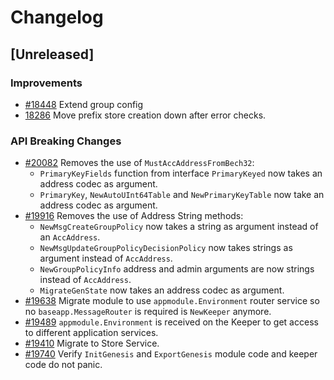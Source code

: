 <!--
Guiding Principles:
Changelogs are for humans, not machines.
There should be an entry for every single version.
The same types of changes should be grouped.
Versions and sections should be linkable.
The latest version comes first.
The release date of each version is displayed.
Mention whether you follow Semantic Versioning.
Usage:
Change log entries are to be added to the Unreleased section under the
appropriate stanza (see below). Each entry should ideally include a tag and
the Github issue reference in the following format:
* (<tag>) [#<issue-number>] Changelog message.
Types of changes (Stanzas):
"Features" for new features.
"Improvements" for changes in existing functionality.
"Deprecated" for soon-to-be removed features.
"Bug Fixes" for any bug fixes.
"API Breaking" for breaking exported APIs used by developers building on SDK.
Ref: https://keepachangelog.com/en/1.0.0/
-->

# Changelog

## [Unreleased]

### Improvements

* [#18448](https://github.com/cosmos/cosmos-sdk/pull/18448) Extend group config
* [18286](https://github.com/cosmos/cosmos-sdk/pull/18286) Move prefix store creation down after error checks.

### API Breaking Changes

* [#20082](https://github.com/cosmos/cosmos-sdk/pull/20082) Removes the use of `MustAccAddressFromBech32`:
    * `PrimaryKeyFields` function from interface `PrimaryKeyed` now takes an address codec as argument.
    * `PrimaryKey`, `NewAutoUInt64Table` and `NewPrimaryKeyTable` now take an address codec as argument.
* [#19916](https://github.com/cosmos/cosmos-sdk/pull/19916) Removes the use of Address String methods:
    * `NewMsgCreateGroupPolicy` now takes a string as argument instead of an `AccAddress`.
    * `NewMsgUpdateGroupPolicyDecisionPolicy` now takes strings as argument instead of `AccAddress`.
    * `NewGroupPolicyInfo` address and admin arguments are now strings instead of `AccAddress`.
    * `MigrateGenState` now takes an address codec as argument.
* [#19638](https://github.com/cosmos/cosmos-sdk/pull/19638) Migrate module to use `appmodule.Environment` router service so no `baseapp.MessageRouter` is required is `NewKeeper` anymore.
* [#19489](https://github.com/cosmos/cosmos-sdk/pull/19489) `appmodule.Environment` is received on the Keeper to get access to different application services.
* [#19410](https://github.com/cosmos/cosmos-sdk/pull/19410) Migrate to Store Service.
* [#19740](https://github.com/cosmos/cosmos-sdk/pull/19740) Verify `InitGenesis` and `ExportGenesis` module code and keeper code do not panic.
